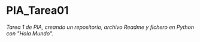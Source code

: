 # PIA_Tarea01
*Tarea 1 de PIA, creando un repositorio, archivo Readme y fichero en Python con "Hola Mundo".*
